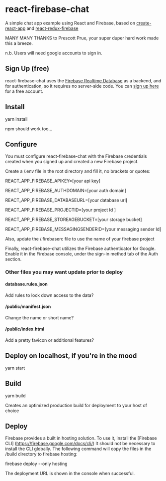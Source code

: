 # react-firebase-chat

A simple chat app example using React and Firebase, based on [create-react-app](https://github.com/facebook/create-react-app) and [react-redux-firebase](https://github.com/prescottprue/react-redux-firebase/)

MANY MANY THANKS to Prescott Prue, your super duper hard work made this a breeze.

n.b. Users will need google accounts to sign in.


## Sign Up (free)

react-firebase-chat uses the [Firebase Realtime Database](https://firebase.google.com/docs/database/?utm_source=firechat)
as a backend, and for authentication, so it requires no server-side code. You can
[sign up here](https://console.firebase.google.com/?utm_source=firechat) for a free account.


## Install

yarn install

npm should work too...


## Configure

You must configure react-firebase-chat with the Firebase credentials created when you signed up and created a new Firebase project.

Create a /.env file in the root directory and fill it, no brackets or quotes:

REACT_APP_FIREBASE_APIKEY=[your api key]

REACT_APP_FIREBASE_AUTHDOMAIN=[your auth domain]

REACT_APP_FIREBASE_DATABASEURL=[your database url]

REACT_APP_FIREBASE_PROJECTID=[your project Id ]

REACT_APP_FIREBASE_STOREAGEBUCKET=[your storage bucket]

REACT_APP_FIREBASE_MESSAGINGSENDERID=[your messaging sender Id]


Also, update the /.firebaserc file to use the name of your firebase project

Finally, react-firebase-chat utilizes the Firebase authenticator for Google.
Enable it in the Firebase console, under the sign-in method tab of the Auth section.


### Other files you may want update prior to deploy

#### database.rules.json
Add rules to lock down access to the data?

#### /public/manifest.json
Change the name or short name?

#### /public/index.html
Add a pretty favicon or additional features?

## Deploy on localhost, if you're in the mood

yarn start


## Build

yarn build

Creates an optimized production build for deployment to your host of choice

## Deploy

Firebase provides a built in hosting solution. To use it, install the [Firebase CLI] (https://firebase.google.com/docs/cli/)
It should not be necessary to install the CLI globally.
The following command will copy the files in the /build directory to firebase hosting:

firebase deploy --only hosting

The deployment URL is shown in the console when successful.
